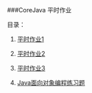 ###CoreJava 平时作业

目录：

1. [平时作业1](01/01.md)

2. [平时作业2](02/01.md)

3. [平时作业3](03/01.md)

4. [Java面向对象编程练习题](Java面向对象编程练习题/01.md)